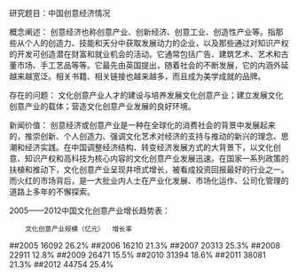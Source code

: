 研究题目：中国创意经济情况

概念阐述：
    创意经济也称创意产业、创新经济、创意工业、创造性产业等。指那些从个人的创造力、技能和天分中获取发展动力的企业，以及那些通过对知识产权的开发可创造潜在财富和就业机会的活动。它通常包括广告、建筑艺术、艺术和古董市场、手工艺品等等。它最先由英国提出，随着社会的不断发展，它的内涵外延越来越宽泛。相关书籍、相关链接也越来越多，而且成为美学成就的品牌。

存在的问题：
    文化创意产业人才的建设与培养发展文化创意产业；建立发展文化创意产业的载体；营造文化创意产业发展的良好环境。


新闻价值：
    创意经济或创意产业是一种在全球化的消费社会的背景中发展起来的，推崇创新、个人创造力、强调文化艺术对经济的支持与推动的新兴的理念、思潮和经济实践。在中国调整经济结构、转变经济发展方式的大背景下，以文化创意、知识产权和高科技为核心内容的文化创意产业发展迅速。在国家一系列政策的扶植和推动下，文化创意产业呈现井喷式增长，被看成投资回报最好的行业之一。而火红的市场背后，是一大批业内人士在产业化发展、市场化运作、公司化管理的道路上多年的不懈探索。


2005——2012中国文化创意产业增长趋势表：

        文化创意产业规模（亿元）  增长率

##2005          16092           26.2%
##2006          16210           21.3%
##2007          20313           25.3%
##2008          22911           12.8%
##2009          26471           15.5%
##2010          31394           18.6%
##2011          38081           21.3%
##2012          44754           25.4%	

